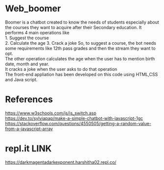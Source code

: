 # Web_boomer

Boomer is a chatbot created to know the needs of students especially about the courses they want to acquire after their Secondary education. It performs 4 main operations like    
	  1. Suggest the course    
    2. Calculate the age
    3. Crack a joke
So, to suggest a course, the bot needs some requirements like 12th pass grades and then the stream they want to opt.   
The other operation calculates the age when the user has to mention birth date, month and year.  
It cracks a joke when the user asks to do that operation  
The front-end appliation has been developed on this code using HTML,CSS and Java script.

# References

https://www.w3schools.com/js/js_switch.asp
https://dev.to/sylviapap/make-a-simple-chatbot-with-javascript-1gc
https://stackoverflow.com/questions/4550505/getting-a-random-value-from-a-javascript-array

# repl.it LINK

https://darkmagentadarkexponent.harshitha02.repl.co/




